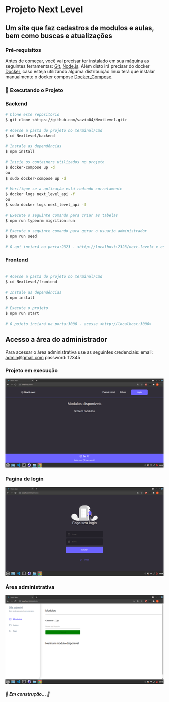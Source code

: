 # Projeto Next Level
## Um site que faz cadastros de modulos e aulas, bem como buscas e atualizações
### Pré-requisitos

Antes de começar, você vai precisar ter instalado em sua máquina as seguintes ferramentas:
[Git](https://git-scm.com), [Node.js](https://nodejs.org/en/). 
Além disto irá precisar do docker [Docker](https://www.docker.com/get-started), caso esteja utilizando alguma distribuição linux terá que instalar manualmente o docker compose [Docker_Compose](https://docs.docker.com/compose/install/).

### 🎲 Executando o Projeto

### Backend
```bash
# Clone este repositório
$ git clone <https://github.com/savio04/NextLevel.git>

# Acesse a pasta do projeto no terminal/cmd
$ cd NextLevel/backend

# Instale as dependências
$ npm install

# Inicie os containers utilizados no projeto
$ docker-compose up -d
ou
$ sudo docker-compose up -d 

# Verifique se a aplicação está rodando corretamente 
$ docker logs next_level_api -f
ou
$ sudo docker logs next_level_api -f

# Execute o seguinte comando para criar as tabelas
$ npm run typeorm migrition:run

# Execute o seguinte comando para gerar o usuario administrador
$ npm run seed

# O api inciará na porta:2323 - <http://localhost:2323/next-level> e estará pronta para uso.
```

### Frontend
```bash

# Acesse a pasta do projeto no terminal/cmd
$ cd NextLevel/frontend

# Instale as dependências
$ npm install

# Execute o projeto
$ npm run start

# O pojeto inciará na porta:3000 - acesse <http://localhost:3000>
```

## Acesso a área do administrador
Para acessar o área administrativa use as seguintes credenciais:
email: admin@gmail.com
password: 12345

### Projeto em execução
![alt text](https://github.com/savio04/NextLevel/blob/main/frontend/src/assets/githubAssests/img1.png)
### Pagina de login
![alt text](https://github.com/savio04/NextLevel/blob/main/frontend/src/assets/githubAssests/img2.png)
### Área administrativa
![alt text](https://github.com/savio04/NextLevel/blob/main/frontend/src/assets/githubAssests/img3.png)


##### 🚧  Em construção...  🚧